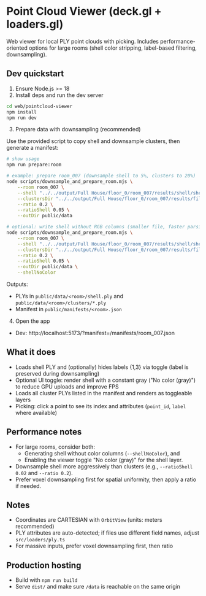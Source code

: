 # Point Cloud Viewer (deck.gl + loaders.gl)

Web viewer for local PLY point clouds with picking. Includes performance-oriented options for large rooms (shell color stripping, label-based filtering, downsampling).

## Dev quickstart

1) Ensure Node.js >= 18
2) Install deps and run the dev server

```bash
cd web/pointcloud-viewer
npm install
npm run dev
```

3) Prepare data with downsampling (recommended)

Use the provided script to copy shell and downsample clusters, then generate a manifest:

```bash
# show usage
npm run prepare:room

# example: prepare room_007 (downsample shell to 5%, clusters to 20%)
node scripts/downsample_and_prepare_room.mjs \
	--room room_007 \
	--shell "../../output/Full House/floor_0/room_007/results/shell/shell_007/0-7-0_shell.ply" \
	--clustersDir "../../output/Full House/floor_0/room_007/results/filtered_clusters" \
	--ratio 0.2 \
	--ratioShell 0.05 \
	--outDir public/data

# optional: write shell without RGB columns (smaller file, faster parsing)
node scripts/downsample_and_prepare_room.mjs \
	--room room_007 \
	--shell "../../output/Full House/floor_0/room_007/results/shell/shell_007/0-7-0_shell.ply" \
	--clustersDir "../../output/Full House/floor_0/room_007/results/filtered_clusters" \
	--ratio 0.2 \
	--ratioShell 0.05 \
	--outDir public/data \
	--shellNoColor
```

Outputs:
- PLYs in `public/data/<room>/shell.ply` and `public/data/<room>/clusters/*.ply`
- Manifest in `public/manifests/<room>.json`

4) Open the app

- Dev: http://localhost:5173/?manifest=/manifests/room_007.json

## What it does

- Loads shell PLY and (optionally) hides labels {1,3} via toggle (label is preserved during downsampling)
- Optional UI toggle: render shell with a constant gray ("No color (gray)") to reduce GPU uploads and improve FPS
- Loads all cluster PLYs listed in the manifest and renders as toggleable layers
- Picking: click a point to see its index and attributes (`point_id`, `label` where available)

## Performance notes

- For large rooms, consider both:
	- Generating shell without color columns (`--shellNoColor`), and
	- Enabling the viewer toggle "No color (gray)" for the shell layer.
- Downsample shell more aggressively than clusters (e.g., `--ratioShell 0.02` and `--ratio 0.2`).
- Prefer voxel downsampling first for spatial uniformity, then apply a ratio if needed.

## Notes

- Coordinates are CARTESIAN with `OrbitView` (units: meters recommended)
- PLY attributes are auto-detected; if files use different field names, adjust `src/loaders/ply.ts`
- For massive inputs, prefer voxel downsampling first, then ratio

## Production hosting

- Build with `npm run build`
- Serve `dist/` and make sure `/data` is reachable on the same origin
